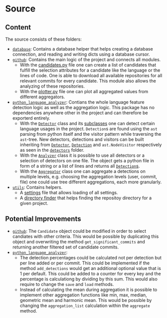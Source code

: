 # Source

## Content
The source consists of these folders:
- [`database`](/src/database): Contains a database helper that helps creating a database connection, and reading and writing dicts using a database cursor.
- [`github`](/src/github): Contains the main logic of the project and connects all modules.
  - With the [candidates.py](/src/github/candidates.py) file one can create a list of candidates that fulfill the selection attributes for a candidate like the language or the lines of code.
  One is able to download all available repositories for all relevant commits for every candidate. This module also allows the analyzing of these repositories.
  - With the [plotter.py](/src/github/plotter.py) file one can plot all aggregated values from different aggregators.
- [`python_language_analyzer`](/src/python_language_analyzer): Contians the whole language feature detection logic as well as the aggregation logic. This package has no dependencies anywhere other in the project and can therefore be exporterd entirely.
  - With the [`Detector`](/src/python_language_analyzer/detector.py) class and its [subclasses](/src/python_language_analyzer/detectors) one can detect certain language usages in the project.
  `Detection`s are found using the `ast` parsing from python itself and the visitor pattern while traversing the `ast`-tree.
  New detectors, detections and visitors can be built inheriting from [`Detector`](/src/python_language_analyzer/detector.py), [`Detection`](/src/python_language_analyzer/detector.py) and `ast.NodeVisitor` respectively as seen in the [`detectors`](/src/python_language_analyzer/detectors) folder.
  - With the [`Analyzer`](/src/python_language_analyzer/analyzer.py) class it is possible to use all detectors or a selection of detectors on one file.
  The object gets a python file in form of a string or a list of lines and returns all [`Detection`s](/src/python_language_analyzer/detector.py).
  - With the [`Aggregator`](/src/python_language_analyzer/aggregator.py) class one can aggregate a detections on multiple levels, e.g. choosing the aggregation levels (user, commit, file) one could use tree different aggregations, each more granularly.
- [`utils`](/src/utils): Contains helpers.
  - A [settings](/src/utils/settings.py) file that allows loading of all settings.
  - A [directory finder](/src/utils/directory_finder.py) that helps finding the repositoy directory for a given project.

## Potential Improvements
- [`github`](/src/github): The `Candidate` object could be modified in order to select candiates with other criteria.
This would be possible by duplicating this object and overwriting the method `get_significant_commits` and returning another filtered set of candidate commits.
- [`python_language_analyzer`](/src/python_language_analyzer):
  - The detection percentages could be calculated not per detection but per line added or per commit.
  This could be implemented if the method `add_detections` would get an additional optional value that is 1 per default. This could be added to a counter for every key and the percentage is calculationg by dividing by this sum. This would also require to change the `save` and `load` methods.
  - Instead of calculating the mean during aggregation it is possible to implement other aggregation functions like min, max, median, geometric mean and harmonic mean.
  This would be possible by changing the `aggregation_list` calculation within the `aggregate` method.
